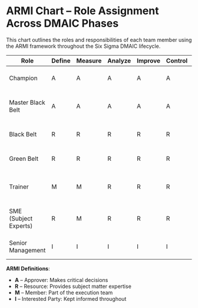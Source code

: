 # ARMI Chart – Role Assignment Across DMAIC Phases

This chart outlines the roles and responsibilities of each team member using the ARMI framework throughout the Six Sigma DMAIC lifecycle.

| Role                  | Define | Measure | Analyze | Improve | Control | Description                                      |
|-----------------------|--------|---------|---------|---------|---------|--------------------------------------------------|
| Champion              | A      | A       | A       | A       | A       | Approver of major decisions                      |
| Master Black Belt     | A      | A       | A       | A       | A       | Guides overall DMAIC process                     |
| Black Belt            | R      | R       | R       | R       | R       | Leads project execution                          |
| Green Belt            | R      | R       | R       | R       | R       | Assists in executing tasks                       |
| Trainer               | M      | M       | R       | R       | R       | Provides training and methodology guidance       |
| SME (Subject Experts) | R      | M       | R       | R       | R       | Offers technical domain knowledge                |
| Senior Management     | I      | I       | I       | I       | I       | Informed on progress and findings                |

**ARMI Definitions**:
- **A** – Approver: Makes critical decisions
- **R** – Resource: Provides subject matter expertise
- **M** – Member: Part of the execution team
- **I** – Interested Party: Kept informed throughout
